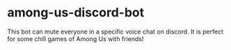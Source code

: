 # among-us-discord-bot
This bot can mute everyone in a specific voice chat on discord. It is perfect for some chill games of Among Us with friends!
